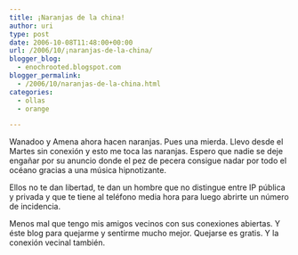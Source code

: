 ```yaml
---
title: ¡Naranjas de la china!
author: uri
type: post
date: 2006-10-08T11:48:00+00:00
url: /2006/10/¡naranjas-de-la-china/
blogger_blog:
  - enochrooted.blogspot.com
blogger_permalink:
  - /2006/10/naranjas-de-la-china.html
categories:
  - ollas
  - orange

---
```

Wanadoo y Amena ahora hacen naranjas. Pues una mierda. Llevo desde el Martes sin conexión y esto me toca las naranjas. Espero que nadie se deje engañar por su anuncio donde el pez de pecera consigue nadar por todo el océano gracias a una música hipnotizante. 

Ellos no te dan libertad, te dan un hombre que no distingue entre IP pública y privada y que te tiene al teléfono media hora para luego abrirte un número de incidencia.

Menos mal que tengo mis amigos vecinos con sus conexiones abiertas. Y éste blog para quejarme y sentirme mucho mejor. Quejarse es gratis. Y la conexión vecinal también.